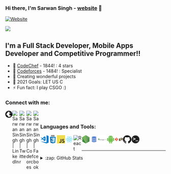 ### Hi there, I'm Sarwan Singh - [website] 👋

[![Website](https://img.shields.io/website?label=sarwan-singh.github.io&style=for-the-badge&url=https%3A%2F%2Fsarwan-singh.github.io)](https://sarwan-singh.github.io/)

![](https://komarev.com/ghpvc/?username=sarwan-singh&color=green)

## I'm a Full Stack Developer, Mobile Apps Developer and Competitive Programmer!!

- 🔭 [CodeChef][codechef] - 1844! : 4 stars
- 🌱 [Codeforces][codeforces] - 1484! : Specialist
- 👯 Creating wonderful projects
- 🥅 2021 Goals: LET US C 
- ⚡ Fun fact: I play CSGO :)

### Connect with me:

[<img align="left" alt="Sarwan Singh" width="22px" src="https://raw.githubusercontent.com/iconic/open-iconic/master/svg/globe.svg" />][website]
[<img align="left" alt="Sarwan Singh | LinkedIn" width="22px" src="https://cdn.jsdelivr.net/npm/simple-icons@3.13.0/icons/linkedin.svg" />][linkedin]
[<img align="left" alt="Sarwan Singh | Twitter" width="22px" src="https://cdn.jsdelivr.net/npm/simple-icons@3.13.0/icons/codechef.svg" />][codechef]
[<img align="left" alt="Sarwan Singh | Codeforces" width="22px" src="https://cdn.jsdelivr.net/npm/simple-icons@3.13.0/icons/codeforces.svg" />][codeforces]
[<img align="left" alt="Sarwan Singh | Facebook" width="22px" src="https://cdn.jsdelivr.net/npm/simple-icons@3.13.0/icons/facebook.svg" />][facebook]

<br />

### Languages and Tools:

<img align="left" alt="Visual Studio Code" width="26px" src="https://raw.githubusercontent.com/github/explore/80688e429a7d4ef2fca1e82350fe8e3517d3494d/topics/visual-studio-code/visual-studio-code.png" />
<img align="left" alt="CSS3" width="26px" src="https://raw.githubusercontent.com/github/explore/80688e429a7d4ef2fca1e82350fe8e3517d3494d/topics/css/css.png" />
<img align="left" alt="JavaScript" width="26px" src="https://raw.githubusercontent.com/github/explore/80688e429a7d4ef2fca1e82350fe8e3517d3494d/topics/javascript/javascript.png" />
<img align="left" alt="React" width="26px" src="https://raw.githubusercontent.com/github/explore/80688e429a7d4ef2fca1e82350fe8e3517d3494d/topics/react/react.png" />
<img align="left" alt="React" width="26px" src="https://avatars.githubusercontent.com/u/317776?s=200&v=4"/>

<img align="left" alt="Node.js" width="26px" src="https://raw.githubusercontent.com/github/explore/80688e429a7d4ef2fca1e82350fe8e3517d3494d/topics/nodejs/nodejs.png" />
<img align="left" alt="SQL" width="26px" src="https://raw.githubusercontent.com/github/explore/80688e429a7d4ef2fca1e82350fe8e3517d3494d/topics/sql/sql.png" />
<img align="left" alt="MongoDB" width="26px" src="https://raw.githubusercontent.com/github/explore/80688e429a7d4ef2fca1e82350fe8e3517d3494d/topics/mongodb/mongodb.png" />
<img align="left" alt="MongoDB" width="26px" src="https://raw.githubusercontent.com/github/explore/80688e429a7d4ef2fca1e82350fe8e3517d3494d/topics/android/android.png" />
<img align="left" alt="Git" width="26px" src="https://raw.githubusercontent.com/github/explore/80688e429a7d4ef2fca1e82350fe8e3517d3494d/topics/git/git.png" />
<img align="left" alt="GitHub" width="26px" src="https://raw.githubusercontent.com/github/explore/78df643247d429f6cc873026c0622819ad797942/topics/github/github.png" />
<img align="left" alt="Terminal" width="26px" src="https://raw.githubusercontent.com/github/explore/80688e429a7d4ef2fca1e82350fe8e3517d3494d/topics/terminal/terminal.png" />

<br />
<br />

---

<details>
  <summary>:zap: GitHub Stats</summary>

  <img align="left" alt="sarwan-singh's GitHub Stats" src="https://github-readme-stats.vercel.app/api?username=sarwan-singh&show_icons=true&hide_border=true&theme=dracula" />
  <br/>
  <br/>
  <img align="left" alt="sarwan-singh's GitHub Stats" src="https://github-readme-stats.vercel.app/api/top-langs/?username=sarwan-singh&layout=compact" />
</details>


<br />


[website]: https://sarwan-singh.github.io/
[codechef]: https://www.codechef.com/users/smurf_hunter
[codeforces]: https://codeforces.com/profile/sarwan010300
[facebook]: https://www.facebook.com/profile.php?id=100018135162956
[linkedin]: https://www.linkedin.com/in/sarwan-singh-390177162/